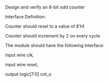 Design and verify an 8-bit odd counter

Interface Definition: 

Counter should reset to a value of 8'h1

Counter should increment by 2 on every cycle

The module should have the following interface:

input     wire        clk,

input     wire        reset,

output    logic[7:0]  cnt_o